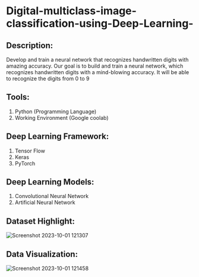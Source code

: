 # Digital-multiclass-image-classification-using-Deep-Learning-

## Description:
Develop and train a neural network that recognizes handwritten digits with amazing accuracy. Our goal is to build and train a neural network, which recognizes handwritten digits with a mind-blowing accuracy. It will be able to recognize the digits from 0 to 9
## Tools:
1) Python (Programming Language)
2) Working Environment (Google coolab)
## Deep Learning Framework:
1) Tensor Flow
2) Keras
3) PyTorch
## Deep Learning Models:
1) Convolutional Neural Network
2) Artificial Neural Network
## Dataset Highlight:
![Screenshot 2023-10-01 121307](https://github.com/maulikt04/Digital-multiclass-image-classification-using-Deep-Learning-/assets/123557248/b8e80dc2-d5cc-4460-a1c1-2b0dd3cf7919)
## Data Visualization:
![Screenshot 2023-10-01 121458](https://github.com/maulikt04/Digital-multiclass-image-classification-using-Deep-Learning-/assets/123557248/971a5a84-6d5a-4149-b046-caf5792bce30)


